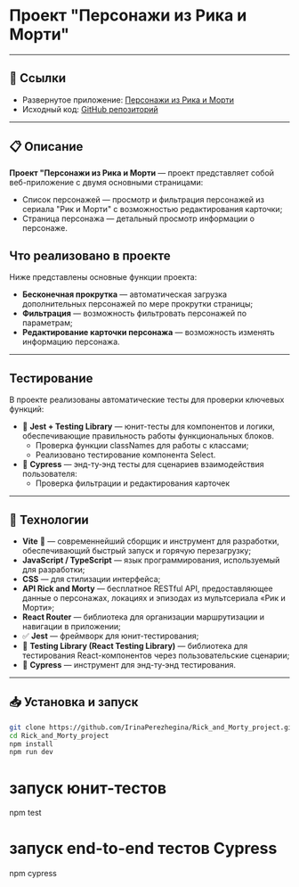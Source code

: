 # Проект "Персонажи из Рика и Морти"
---

## 🔗 Ссылки

- Развернутое приложение: [Персонажи из Рика и Морти](https://irinaperezhegina.github.io/Rick_and_Morty_project/)  
- Исходный код: [GitHub репозиторий](https://github.com/IrinaPerezhegina/Rick_and_Morty_project)

---

## 📋 Описание

**Проект "Персонажи из Рика и Морти** — проект представляет собой веб-приложение с двумя основными страницами:
- Список персонажей — просмотр и фильтрация персонажей из сериала "Рик и Морти" с возможностью редактирования карточки;
- Страница персонажа — детальный просмотр информации о персонаже.
  
## Что реализовано в проекте

Ниже представлены основные функции проекта:
- **Бесконечная прокрутка** — автоматическая загрузка дополнительных персонажей по мере прокрутки страницы;
- **Фильтрация** — возможность фильтровать персонажей по параметрам;
- **Редактирование карточки персонажа** — возможность изменять информацию персонажа.
---

## Тестирование

В проекте реализованы автоматические тесты для проверки ключевых функций:

- 🧪 **Jest + Testing Library** — юнит-тесты для компонентов и логики, обеспечивающие правильность работы функциональных блоков.
  - Проверка функции classNames для работы с классами;
  - Реализовано тестирование компонента Select.
- 🚀 **Cypress** — энд-ту‑энд тесты для сценариев взаимодействия пользователя:
  - Проверка фильтрации и редактирования карточек
---

## 🚀 Технологии
- **Vite** 🚀 — современнейший сборщик и инструмент для разработки, обеспечивающий быстрый запуск и горячую перезагрузку;
- **JavaScript / TypeScript** — язык программирования, используемый для разработки;
- **CSS** — для стилизации интерфейса;
- **API Rick and Morty** — бесплатное RESTful API, предоставляющее данные о персонажах, локациях и эпизодах из мультсериала «Рик и Морти»;
- **React Router** — библиотека для организации маршрутизации и навигации в приложении;
- ✅ **Jest** — фреймворк для юнит-тестирования;  
- 🧪 **Testing Library (React Testing Library)** — библиотека для тестирования React-компонентов через пользовательские сценарии;  
- 🚀 **Cypress** — инструмент для энд-ту‑энд тестирования.
---

## 📥 Установка и запуск

```bash
git clone https://github.com/IrinaPerezhegina/Rick_and_Morty_project.git
cd Rick_and_Morty_project
npm install
npm run dev
```
# запуск юнит-тестов
npm test

# запуск end-to-end тестов Cypress
npm cypress

```
